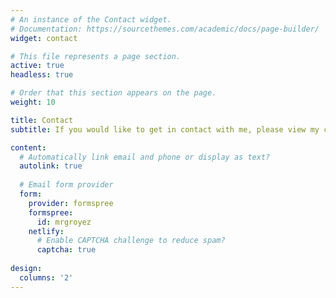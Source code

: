 ```yaml
---
# An instance of the Contact widget.
# Documentation: https://sourcethemes.com/academic/docs/page-builder/
widget: contact

# This file represents a page section.
active: true
headless: true

# Order that this section appears on the page.
weight: 10

title: Contact
subtitle: If you would like to get in contact with me, please view my contact information or fill out the form.

content:
  # Automatically link email and phone or display as text?
  autolink: true
  
  # Email form provider
  form:
    provider: formspree
    formspree:
      id: mrgroyez
    netlify:
      # Enable CAPTCHA challenge to reduce spam?
      captcha: true
  
design:
  columns: '2'
---
```

